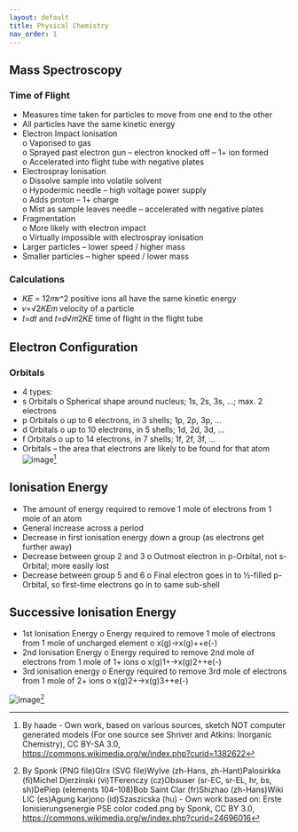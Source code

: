 ```yaml
---
layout: default
title: Physical Chemistry
nav_order: 1
---
```


## Mass Spectroscopy  
### Time of Flight  
- Measures time taken for particles to move from one end to the other  
- All particles have the same kinetic energy  
- Electron Impact Ionisation  
	o Vaporised to gas   
	o Sprayed past electron gun – electron knocked off – 1+ ion formed  
	o Accelerated into flight tube with negative plates  
- Electrospray Ionisation  
	o Dissolve sample into volatile solvent  
	o Hypodermic needle – high voltage power supply  
	o Adds proton – 1+ charge  
	o Mist as sample leaves needle – accelerated with negative plates  
- Fragmentation  
	o More likely with electron impact  
	o Virtually impossible with electrospray ionisation  
- Larger particles – lower speed / higher mass  
- Smaller particles – higher speed / lower mass  
  
### Calculations  
- 𝐾𝐸 = 12𝑚𝑣^2 positive ions all have the same kinetic energy  
- 𝑣=√2𝐾𝐸𝑚 velocity of a particle  
- 𝑡=𝑑𝑡 and 𝑡=𝑑√𝑚2𝐾𝐸 time of flight in the flight tube  

## Electron Configuration
### Orbitals
- 4 types:
- s Orbitals
	o Spherical shape around nucleus; 1s, 2s, 3s, …; max. 2 electrons
- p Orbitals
	o up to 6 electrons, in 3 shells; 1p, 2p, 3p, …
- d Orbitals
	o up to 10 electrons, in 5 shells; 1d, 2d, 3d, …
- f Orbitals
	o up to 14 electrons, in 7 shells; 1f, 2f, 3f, …
- Orbitals – the area that electrons are likely to be found for that atom
![image](https://user-images.githubusercontent.com/74820599/111039823-060cea00-8428-11eb-91e6-508e77ef882b.png)[^1]

## Ionisation Energy
- The amount of energy required to remove 1 mole of electrons from 1 mole of an atom
- General increase across a period
- Decrease in first ionisation energy down a group (as electrons get further away)
- Decrease between group 2 and 3
	o Outmost electron in p-Orbital, not s-Orbital; more easily lost
- Decrease between group 5 and 6
	o Final electron goes in to ½-filled p-Orbital, so first-time electrons go in to same sub-shell

## Successive Ionisation Energy
- 1st Ionisation Energy
	o Energy required to remove 1 mole of electrons from 1 mole of uncharged element
	o x(g)→x(g)++e(-)
- 2nd Ionisation Energy
	o Energy required to remove 2nd mole of electrons from 1 mole of 1+ ions
	o x(g)1+→x(g)2++e(-)
- 3rd ionisation energy
	o Energy required to remove 3rd mole of electrons from 1 mole of 2+ ions
	o x(g)2+→x(g)3++e(-)

![image](https://user-images.githubusercontent.com/74820599/111039880-56844780-8428-11eb-8eca-14ecfc08a4b8.png)[^2]













[^1]: By haade - Own work, based on various sources, sketch NOT computer generated models (For one source see Shriver and Atkins: Inorganic Chemistry), CC BY-SA 3.0, https://commons.wikimedia.org/w/index.php?curid=1382622 
[^2]: By Sponk (PNG file)Glrx (SVG file)Wylve (zh-Hans, zh-Hant)Palosirkka (fi)Michel Djerzinski (vi)TFerenczy (cz)Obsuser (sr-EC, sr-EL, hr, bs, sh)DePiep (elements 104–108)Bob Saint Clar (fr)Shizhao (zh-Hans)Wiki LIC (es)Agung karjono (id)Szaszicska (hu) - Own work based on: Erste Ionisierungsenergie PSE color coded.png by Sponk, CC BY 3.0, https://commons.wikimedia.org/w/index.php?curid=24696016  
